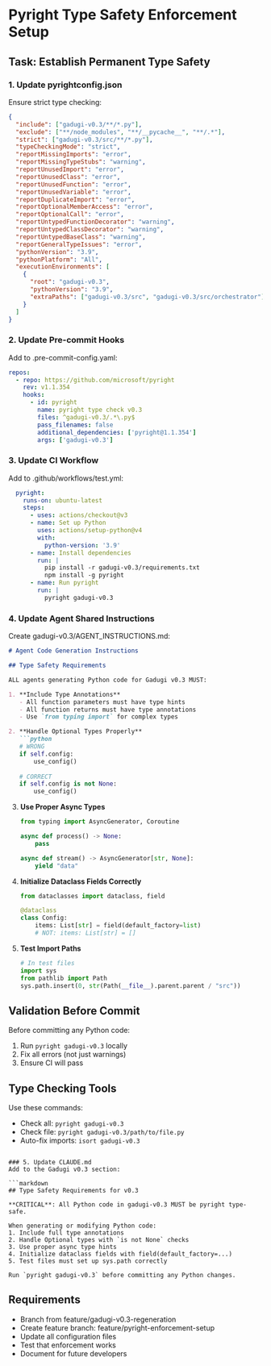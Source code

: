 # Pyright Type Safety Enforcement Setup

## Task: Establish Permanent Type Safety

### 1. Update pyrightconfig.json
Ensure strict type checking:

```json
{
  "include": ["gadugi-v0.3/**/*.py"],
  "exclude": ["**/node_modules", "**/__pycache__", "**/.*"],
  "strict": ["gadugi-v0.3/src/**/*.py"],
  "typeCheckingMode": "strict",
  "reportMissingImports": "error",
  "reportMissingTypeStubs": "warning",
  "reportUnusedImport": "error",
  "reportUnusedClass": "error",
  "reportUnusedFunction": "error",
  "reportUnusedVariable": "error",
  "reportDuplicateImport": "error",
  "reportOptionalMemberAccess": "error",
  "reportOptionalCall": "error",
  "reportUntypedFunctionDecorator": "warning",
  "reportUntypedClassDecorator": "warning",
  "reportUntypedBaseClass": "warning",
  "reportGeneralTypeIssues": "error",
  "pythonVersion": "3.9",
  "pythonPlatform": "All",
  "executionEnvironments": [
    {
      "root": "gadugi-v0.3",
      "pythonVersion": "3.9",
      "extraPaths": ["gadugi-v0.3/src", "gadugi-v0.3/src/orchestrator"]
    }
  ]
}
```

### 2. Update Pre-commit Hooks
Add to .pre-commit-config.yaml:

```yaml
repos:
  - repo: https://github.com/microsoft/pyright
    rev: v1.1.354
    hooks:
      - id: pyright
        name: pyright type check v0.3
        files: ^gadugi-v0.3/.*\.py$
        pass_filenames: false
        additional_dependencies: ['pyright@1.1.354']
        args: ['gadugi-v0.3']
```

### 3. Update CI Workflow
Add to .github/workflows/test.yml:

```yaml
  pyright:
    runs-on: ubuntu-latest
    steps:
      - uses: actions/checkout@v3
      - name: Set up Python
        uses: actions/setup-python@v4
        with:
          python-version: '3.9'
      - name: Install dependencies
        run: |
          pip install -r gadugi-v0.3/requirements.txt
          npm install -g pyright
      - name: Run pyright
        run: |
          pyright gadugi-v0.3
```

### 4. Update Agent Shared Instructions
Create gadugi-v0.3/AGENT_INSTRUCTIONS.md:

```markdown
# Agent Code Generation Instructions

## Type Safety Requirements

ALL agents generating Python code for Gadugi v0.3 MUST:

1. **Include Type Annotations**
   - All function parameters must have type hints
   - All function returns must have type annotations
   - Use `from typing import` for complex types

2. **Handle Optional Types Properly**
   ```python
   # WRONG
   if self.config:
       use_config()
   
   # CORRECT
   if self.config is not None:
       use_config()
   ```

3. **Use Proper Async Types**
   ```python
   from typing import AsyncGenerator, Coroutine
   
   async def process() -> None:
       pass
   
   async def stream() -> AsyncGenerator[str, None]:
       yield "data"
   ```

4. **Initialize Dataclass Fields Correctly**
   ```python
   from dataclasses import dataclass, field
   
   @dataclass
   class Config:
       items: List[str] = field(default_factory=list)
       # NOT: items: List[str] = []
   ```

5. **Test Import Paths**
   ```python
   # In test files
   import sys
   from pathlib import Path
   sys.path.insert(0, str(Path(__file__).parent.parent / "src"))
   ```

## Validation Before Commit

Before committing any Python code:
1. Run `pyright gadugi-v0.3` locally
2. Fix all errors (not just warnings)
3. Ensure CI will pass

## Type Checking Tools

Use these commands:
- Check all: `pyright gadugi-v0.3`
- Check file: `pyright gadugi-v0.3/path/to/file.py`
- Auto-fix imports: `isort gadugi-v0.3`
```

### 5. Update CLAUDE.md
Add to the Gadugi v0.3 section:

```markdown
## Type Safety Requirements for v0.3

**CRITICAL**: All Python code in gadugi-v0.3 MUST be pyright type-safe.

When generating or modifying Python code:
1. Include full type annotations
2. Handle Optional types with `is not None` checks
3. Use proper async type hints
4. Initialize dataclass fields with field(default_factory=...)
5. Test files must set up sys.path correctly

Run `pyright gadugi-v0.3` before committing any Python changes.
```

## Requirements
- Branch from feature/gadugi-v0.3-regeneration
- Create feature branch: feature/pyright-enforcement-setup
- Update all configuration files
- Test that enforcement works
- Document for future developers